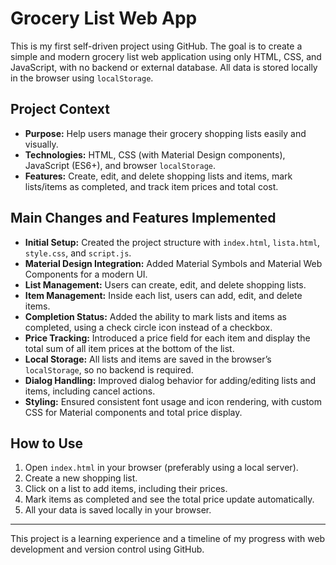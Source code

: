 # Grocery List Web App

This is my first self-driven project using GitHub. The goal is to create a simple and modern grocery list web application using only HTML, CSS, and JavaScript, with no backend or external database. All data is stored locally in the browser using `localStorage`.

## Project Context

- **Purpose:** Help users manage their grocery shopping lists easily and visually.
- **Technologies:** HTML, CSS (with Material Design components), JavaScript (ES6+), and browser `localStorage`.
- **Features:** Create, edit, and delete shopping lists and items, mark lists/items as completed, and track item prices and total cost.

## Main Changes and Features Implemented

- **Initial Setup:** Created the project structure with `index.html`, `lista.html`, `style.css`, and `script.js`.
- **Material Design Integration:** Added Material Symbols and Material Web Components for a modern UI.
- **List Management:** Users can create, edit, and delete shopping lists.
- **Item Management:** Inside each list, users can add, edit, and delete items.
- **Completion Status:** Added the ability to mark lists and items as completed, using a check circle icon instead of a checkbox.
- **Price Tracking:** Introduced a price field for each item and display the total sum of all item prices at the bottom of the list.
- **Local Storage:** All lists and items are saved in the browser’s `localStorage`, so no backend is required.
- **Dialog Handling:** Improved dialog behavior for adding/editing lists and items, including cancel actions.
- **Styling:** Ensured consistent font usage and icon rendering, with custom CSS for Material components and total price display.

## How to Use

1. Open `index.html` in your browser (preferably using a local server).
2. Create a new shopping list.
3. Click on a list to add items, including their prices.
4. Mark items as completed and see the total price update automatically.
5. All your data is saved locally in your browser.

---

This project is a learning experience and a timeline of my progress with web development and version control using GitHub.
